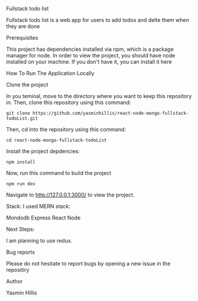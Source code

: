 Fullstack todo list


Fullstack todo list is a web app for users to add todos and delte them when they are done

Prerequisites

This project has dependencies installed via npm, which is a package manager for node. In order to view the project, you should have node installed on your machine. If you don't have it, you can install it here

How To Run The Application Locally

Clone the project

In you teminal, move to the directory where you want to keep this repository in. Then, clone this repository using this command:

    git clone https://github.com/yasminhillis/react-node-mongo-fullstack-todoList.git
Then, cd into the repository using this command:

    cd react-node-mongo-fullstack-todoList
Install the project depdencies:

    npm install

Now, run this command to build the project

    npm run dev

Navigate to http://127.0.0.1:3000/ to view the project.

Stack:
I used MERN stack: 

Mondodb
Express
React
Node


Next Steps:

I am planning to use redux.

Bug reports

Please do not hesitate to report bugs by opening a new issue in the repositiry

Author

Yasmin Hillis